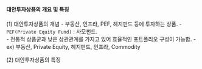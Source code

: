 
#### 대안투자상품의 개요 및 특징

(1) 대안투자상품의 개념
	- 부동산, 인프라, PEF, 헤지펀드 등에 투자하는 상품. 
		- `PEF(Private Equity Fund)` : 사모펀드.  
	- 전통적 상품군과 낮은 상관관계를 가지고 있어 효율적인 포트폴리오 구성이 가능함.
	- ex) 부동산, Private Equity, 헤지펀드, 인프라, Commodity

(2) 대안투자상품의 특징

